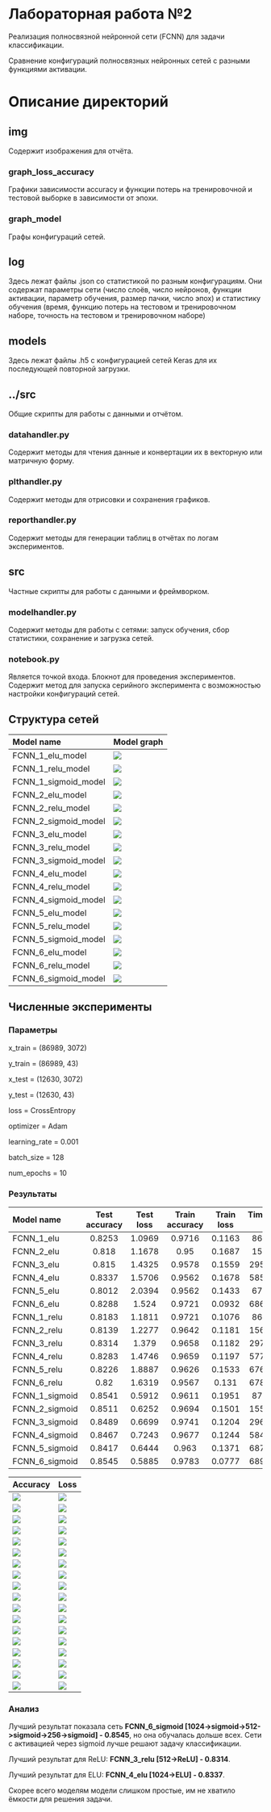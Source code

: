 # Лабораторная работа №2

Реализация полносвязной нейронной сети (FCNN) для задачи классификации.

Сравнение конфигураций полносвязных нейронных сетей c разными функциями активации.

# Описание директорий

## img
Содержит изображения для отчёта.
### graph_loss_accuracy
Графики зависимости accuracy и функции потерь на тренировочной и тестовой выборке в зависимости от эпохи.
### graph_model
Графы конфигураций сетей.

## log
Здесь лежат файлы .json со статистикой по разным конфигурациям.
Они содержат параметры сети (число слоёв, число нейронов, функции активации, параметр обучения, размер пачки, число эпох)
и статистику обучения (время, функцию потерь на тестовом и тренировочном наборе, точность на тестовом и тренировочном наборе)

## models
Здесь лежат файлы .h5 с конфигурацией сетей Keras для их последующей повторной загрузки.

## ../src
Общие скрипты для работы с данными и отчётом.
### datahandler.py
Содержит методы для чтения данные и конвертации их в векторную или матричную форму.
### plthandler.py
Содержит методы для отрисовки и сохранения графиков.
### reporthandler.py
Содержит методы для генерации таблиц в отчётах по логам экспериментов.

## src
Частные скрипты для работы с данными и фреймворком.
### modelhandler.py
Содержит методы для работы с сетями: запуск обучения, сбор статистики, сохранение и загрузка сетей.
### notebook.py
Является точкой входа. Блокнот для проведения экспериментов. Содержит метод для запуска серийного эксперимента с 
возможностью настройки конфигураций сетей.

## Структура сетей

[comment]: # (graph_model_table_start)

|      Model name      |                  Model graph                  |
| :------------------- | :-------------------------------------------- |
| FCNN_1_elu_model     | ![](img/graph_model/FCNN_1_elu_model.png)     |
| FCNN_1_relu_model    | ![](img/graph_model/FCNN_1_relu_model.png)    |
| FCNN_1_sigmoid_model | ![](img/graph_model/FCNN_1_sigmoid_model.png) |
| FCNN_2_elu_model     | ![](img/graph_model/FCNN_2_elu_model.png)     |
| FCNN_2_relu_model    | ![](img/graph_model/FCNN_2_relu_model.png)    |
| FCNN_2_sigmoid_model | ![](img/graph_model/FCNN_2_sigmoid_model.png) |
| FCNN_3_elu_model     | ![](img/graph_model/FCNN_3_elu_model.png)     |
| FCNN_3_relu_model    | ![](img/graph_model/FCNN_3_relu_model.png)    |
| FCNN_3_sigmoid_model | ![](img/graph_model/FCNN_3_sigmoid_model.png) |
| FCNN_4_elu_model     | ![](img/graph_model/FCNN_4_elu_model.png)     |
| FCNN_4_relu_model    | ![](img/graph_model/FCNN_4_relu_model.png)    |
| FCNN_4_sigmoid_model | ![](img/graph_model/FCNN_4_sigmoid_model.png) |
| FCNN_5_elu_model     | ![](img/graph_model/FCNN_5_elu_model.png)     |
| FCNN_5_relu_model    | ![](img/graph_model/FCNN_5_relu_model.png)    |
| FCNN_5_sigmoid_model | ![](img/graph_model/FCNN_5_sigmoid_model.png) |
| FCNN_6_elu_model     | ![](img/graph_model/FCNN_6_elu_model.png)     |
| FCNN_6_relu_model    | ![](img/graph_model/FCNN_6_relu_model.png)    |
| FCNN_6_sigmoid_model | ![](img/graph_model/FCNN_6_sigmoid_model.png) |

[comment]: # (graph_model_table_end)

## Численные эксперименты
### Параметры

x_train = (86989, 3072)

y_train = (86989, 43)

x_test = (12630, 3072) 

y_test = (12630, 43)

loss = CrossEntropy 

optimizer = Adam

learning_rate = 0.001

batch_size = 128

num_epochs = 10

### Результаты
[comment]: # (result_table_start)

|   Model name   | Test accuracy | Test loss | Train accuracy | Train loss | Time_train (s) |
| :------------- | :-----------: | :-------: | :------------: | :--------: | :------------: |
| FCNN_1_elu     |    0.8253     |  1.0969   |     0.9716     |   0.1163   |    86.5257     |
| FCNN_2_elu     |     0.818     |  1.1678   |      0.95      |   0.1687   |    157.175     |
| FCNN_3_elu     |     0.815     |  1.4325   |     0.9578     |   0.1559   |    295.5643    |
| FCNN_4_elu     |    0.8337     |  1.5706   |     0.9562     |   0.1678   |    585.1944    |
| FCNN_5_elu     |    0.8012     |  2.0394   |     0.9562     |   0.1433   |    672.408     |
| FCNN_6_elu     |    0.8288     |   1.524   |     0.9721     |   0.0932   |    686.2314    |
| FCNN_1_relu    |    0.8183     |  1.1811   |     0.9721     |   0.1076   |    86.3335     |
| FCNN_2_relu    |    0.8139     |  1.2277   |     0.9642     |   0.1181   |    156.6193    |
| FCNN_3_relu    |    0.8314     |   1.379   |     0.9658     |   0.1182   |    297.2021    |
| FCNN_4_relu    |    0.8283     |  1.4746   |     0.9659     |   0.1197   |    577.8798    |
| FCNN_5_relu    |    0.8226     |  1.8887   |     0.9626     |   0.1533   |    676.6991    |
| FCNN_6_relu    |     0.82      |  1.6319   |     0.9567     |   0.131    |    678.0652    |
| FCNN_1_sigmoid |    0.8541     |  0.5912   |     0.9611     |   0.1951   |    87.2454     |
| FCNN_2_sigmoid |    0.8511     |  0.6252   |     0.9694     |   0.1501   |    155.5463    |
| FCNN_3_sigmoid |    0.8489     |  0.6699   |     0.9741     |   0.1204   |    296.1097    |
| FCNN_4_sigmoid |    0.8467     |  0.7243   |     0.9677     |   0.1244   |    584.1957    |
| FCNN_5_sigmoid |    0.8417     |  0.6444   |     0.963      |   0.1371   |    687.2353    |
| FCNN_6_sigmoid |    0.8545     |  0.5885   |     0.9783     |   0.0777   |    689.7557    |

[comment]: # (result_table_end)

[comment]: # (graph_table_start)

|                         Accuracy                         |                         Loss                         |
| :------------------------------------------------------- | :--------------------------------------------------- |
| ![](img/graph_loss_accuracy/FCNN_1_elu_accuracy.png)     | ![](img/graph_loss_accuracy/FCNN_1_elu_loss.png)     |
| ![](img/graph_loss_accuracy/FCNN_1_relu_accuracy.png)    | ![](img/graph_loss_accuracy/FCNN_1_relu_loss.png)    |
| ![](img/graph_loss_accuracy/FCNN_1_sigmoid_accuracy.png) | ![](img/graph_loss_accuracy/FCNN_1_sigmoid_loss.png) |
| ![](img/graph_loss_accuracy/FCNN_2_elu_accuracy.png)     | ![](img/graph_loss_accuracy/FCNN_2_elu_loss.png)     |
| ![](img/graph_loss_accuracy/FCNN_2_relu_accuracy.png)    | ![](img/graph_loss_accuracy/FCNN_2_relu_loss.png)    |
| ![](img/graph_loss_accuracy/FCNN_2_sigmoid_accuracy.png) | ![](img/graph_loss_accuracy/FCNN_2_sigmoid_loss.png) |
| ![](img/graph_loss_accuracy/FCNN_3_elu_accuracy.png)     | ![](img/graph_loss_accuracy/FCNN_3_elu_loss.png)     |
| ![](img/graph_loss_accuracy/FCNN_3_relu_accuracy.png)    | ![](img/graph_loss_accuracy/FCNN_3_relu_loss.png)    |
| ![](img/graph_loss_accuracy/FCNN_3_sigmoid_accuracy.png) | ![](img/graph_loss_accuracy/FCNN_3_sigmoid_loss.png) |
| ![](img/graph_loss_accuracy/FCNN_4_elu_accuracy.png)     | ![](img/graph_loss_accuracy/FCNN_4_elu_loss.png)     |
| ![](img/graph_loss_accuracy/FCNN_4_relu_accuracy.png)    | ![](img/graph_loss_accuracy/FCNN_4_relu_loss.png)    |
| ![](img/graph_loss_accuracy/FCNN_4_sigmoid_accuracy.png) | ![](img/graph_loss_accuracy/FCNN_4_sigmoid_loss.png) |
| ![](img/graph_loss_accuracy/FCNN_5_elu_accuracy.png)     | ![](img/graph_loss_accuracy/FCNN_5_elu_loss.png)     |
| ![](img/graph_loss_accuracy/FCNN_5_relu_accuracy.png)    | ![](img/graph_loss_accuracy/FCNN_5_relu_loss.png)    |
| ![](img/graph_loss_accuracy/FCNN_5_sigmoid_accuracy.png) | ![](img/graph_loss_accuracy/FCNN_5_sigmoid_loss.png) |
| ![](img/graph_loss_accuracy/FCNN_6_elu_accuracy.png)     | ![](img/graph_loss_accuracy/FCNN_6_elu_loss.png)     |
| ![](img/graph_loss_accuracy/FCNN_6_relu_accuracy.png)    | ![](img/graph_loss_accuracy/FCNN_6_relu_loss.png)    |
| ![](img/graph_loss_accuracy/FCNN_6_sigmoid_accuracy.png) | ![](img/graph_loss_accuracy/FCNN_6_sigmoid_loss.png) |

[comment]: # (graph_table_end)

### Анализ

Лучший результат показала сеть **FCNN_6_sigmoid [1024->sigmoid->512->sigmoid->256->sigmoid] - 0.8545**, но она обучалась 
дольше всех. Сети с активацией через sigmoid лучше решают задачу классификации.

Лучший результат для ReLU: **FCNN_3_relu [512->ReLU] - 0.8314**.

Лучший результат для ELU: **FCNN_4_elu [1024->ELU] - 0.8337**.

Скорее всего моделям модели слишком простые, им не хватило ёмкости для решения задачи.
